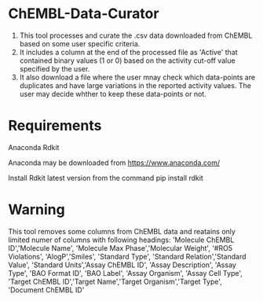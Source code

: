 # ChEMBL-Data-Curator
1. This tool processes and curate the .csv data downloaded from ChEMBL based on some user specific criteria. 
2. It includes a column at the end of the processed file as 'Active' that contained binary values (1 or 0) based on the activity cut-off value specified by the user.
3. It also download a file where the user mnay check which data-points are duplicates and have large variations in the reported activity values. The user may decide whther to keep these data-points or not.
# Requirements
Anaconda
Rdkit

Anaconda may be downloaded from https://www.anaconda.com/

Install Rdkit latest version from the command 
pip install rdkit

# Warning
This tool removes some columns from ChEMBL data and reatains only limited numer of columns with following headings:
'Molecule ChEMBL ID','Molecule Name', 'Molecule Max Phase','Molecular Weight', '#RO5 Violations', 'AlogP','Smiles', 'Standard Type',
'Standard Relation','Standard Value', 'Standard Units','Assay ChEMBL ID', 'Assay Description', 'Assay Type', 'BAO Format ID', 'BAO Label', 'Assay Organism',
'Assay Cell Type', 'Target ChEMBL ID','Target Name','Target Organism','Target Type', 'Document ChEMBL ID'
